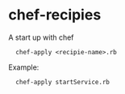 # chef-recipies
A start up with chef

      chef-apply <recipie-name>.rb

Example:
 
      chef-apply startService.rb
